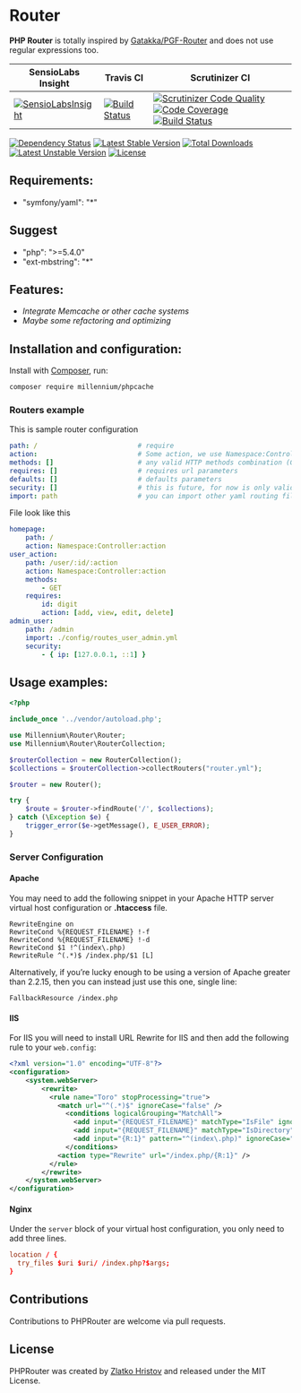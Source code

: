# Router
**PHP Router** is totally inspired by [Gatakka/PGF-Router](https://github.com/gatakka/PGF-Router/) and does not use regular expressions too.

| SensioLabs Insight | Travis CI | Scrutinizer CI|
| ------------------------|-------------|-----------------|
|[![SensioLabsInsight](https://insight.sensiolabs.com/projects/3455db82-ebd0-4767-852b-15e96b3aca74/mini.png)](https://insight.sensiolabs.com/projects/3455db82-ebd0-4767-852b-15e96b3aca74)|[![Build Status](https://travis-ci.org/desertknight/PHPRouter.svg?branch=master)](https://travis-ci.org/desertknight/PHPRouter)|[![Scrutinizer Code Quality](https://scrutinizer-ci.com/g/desertknight/PHPRouter/badges/quality-score.png?b=master)](https://scrutinizer-ci.com/g/desertknight/PHPRouter/?branch=master) [![Code Coverage](https://scrutinizer-ci.com/g/desertknight/PHPRouter/badges/coverage.png?b=master)](https://scrutinizer-ci.com/g/desertknight/PHPRouter/?branch=master) [![Build Status](https://scrutinizer-ci.com/g/desertknight/PHPRouter/badges/build.png?b=master)](https://scrutinizer-ci.com/g/desertknight/PHPRouter/build-status/master)

[![Dependency Status](https://www.versioneye.com/user/projects/5562f6e3366466001fb30000/badge.svg?style=flat)](https://www.versioneye.com/user/projects/5562f6e3366466001fb30000) [![Latest Stable Version](https://poser.pugx.org/millennium/router/v/stable)](https://packagist.org/packages/millennium/router) [![Total Downloads](https://poser.pugx.org/millennium/router/downloads)](https://packagist.org/packages/millennium/router) [![Latest Unstable Version](https://poser.pugx.org/millennium/router/v/unstable)](https://packagist.org/packages/millennium/router) [![License](https://poser.pugx.org/millennium/router/license)](https://packagist.org/packages/millennium/router)


## Requirements:
-    "symfony/yaml": "*"

## Suggest
-    "php": ">=5.4.0"
-    "ext-mbstring": "*"

## Features:

- *Integrate Memcache or other cache systems*
- *Maybe some refactoring and optimizing*

## Installation and configuration:

Install with [Composer](http://packagist.org), run:

```sh
composer require millennium/phpcache
```

<a name="routers"></a>

### Routers example

This is sample router configuration

```yaml
path: /                         # require
action:                         # Some action, we use Namespace:Controller:action
methods: []                     # any valid HTTP methods combination (GET, POST, PUT, DELETE) **ONLY UPPER STRING**
requires: []                    # requires url parameters
defaults: []                    # defaults parameters
security: []                    # this is future, for now is only validation ip request (eg. allow only from ips array)
import: path                    # you can import other yaml routing files, path, security and methods will be overriding
```

File look like this

```yaml
homepage:
    path: /
    action: Namespace:Controller:action
user_action:
    path: /user/:id/:action
    action: Namespace:Controller:action
    methods:
        - GET
    requires:
        id: digit
        action: [add, view, edit, delete]
admin_user:
    path: /admin
    import: ./config/routes_user_admin.yml
    security:
        - { ip: [127.0.0.1, ::1] }
```

## Usage examples:

```php
<?php

include_once '../vendor/autoload.php';

use Millennium\Router\Router;
use Millennium\Router\RouterCollection;

$routerCollection = new RouterCollection();
$collections = $routerCollection->collectRouters("router.yml");

$router = new Router();

try {
    $route = $router->findRoute('/', $collections);
} catch (\Exception $e) {
    trigger_error($e->getMessage(), E_USER_ERROR);
}
```


### Server Configuration

#### Apache

You may need to add the following snippet in your Apache HTTP server virtual host configuration or **.htaccess** file.

```apacheconf
RewriteEngine on
RewriteCond %{REQUEST_FILENAME} !-f
RewriteCond %{REQUEST_FILENAME} !-d
RewriteCond $1 !^(index\.php)
RewriteRule ^(.*)$ /index.php/$1 [L]
```

Alternatively, if you’re lucky enough to be using a version of Apache greater than 2.2.15, then you can instead just use this one, single line:
```apacheconf
FallbackResource /index.php
```

#### IIS

For IIS you will need to install URL Rewrite for IIS and then add the following rule to your `web.config`:
```xml
<?xml version="1.0" encoding="UTF-8"?>
<configuration>
    <system.webServer>
        <rewrite>
          <rule name="Toro" stopProcessing="true">
            <match url="^(.*)$" ignoreCase="false" />
              <conditions logicalGrouping="MatchAll">
                <add input="{REQUEST_FILENAME}" matchType="IsFile" ignoreCase="false" negate="true" />
                <add input="{REQUEST_FILENAME}" matchType="IsDirectory" ignoreCase="false" negate="true" />
                <add input="{R:1}" pattern="^(index\.php)" ignoreCase="false" negate="true" />
              </conditions>
            <action type="Rewrite" url="/index.php/{R:1}" />
          </rule>
        </rewrite>
    </system.webServer>
</configuration>
```

#### Nginx

Under the `server` block of your virtual host configuration, you only need to add three lines.
```conf
location / {
  try_files $uri $uri/ /index.php?$args;
}
```

## Contributions

Contributions to PHPRouter are welcome via pull requests.


## License

PHPRouter was created by [Zlatko Hristov](http://z-latko.info) and released under the MIT License.

